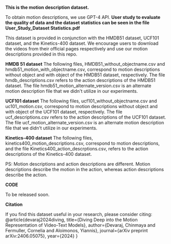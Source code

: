 **This is the motion description dataset.**

To obtain motion descriptions, we use GPT-4 API. **User study to evaluate the quality of data and the dataset statistics can be seen in the file User_Study_Dataset Statistics.pdf**


This dataset is provided in conjunction with the HMDB51 dataset, UCF101 dataset, and the Kinetics-400 dataset. We encourage users to download the videos from their official pages respectively and use our motion descriptions provided in this repo.


**HMDB 51 dataset**
The following files, HMDB51_without_objectname.csv and hmdb51_motion_with_objectname.csv, correspond to motion descriptions without object and with object of the HMDB51 dataset, respectively. 
The file hmdb_descriptions.csv refers to the action descriptions of the HMDB51 dataset. The file hmdb51_motion_alternate_version.csv is an alternate motion description file that we didn't utilize in our experiments.


**UCF101 dataset**
The following files, ucf101_without_objectname.csv and uc101_motion.csv, correspond to motion descriptions without object and with object of the UCF101 dataset, respectively. 
The file ucf_descriptions.csv refers to the action descriptions of the UCF101 dataset. The file ucf_motion_alternate_version.csv is an alternate motion description file that we didn't utilize in our experiments.


**Kinetics-400 dataset**
The following files, kinetics400_motion_descriptions.csv, correspond to motion descriptions,  and the file Kinetics400_action_descrptions.csv, refers to the action descriptions of the Kinetics-400 dataset. 

PS: Motion descriptions and action descriptions are different. Motion descriptions describe the motion in the action, whereas action descriptions describe the action. 


**CODE**

To be released soon. 

**Citation**

If you find this dataset useful in your research, please consider citing:
@article{devaraj2024diving,
  title={Diving Deep into the Motion Representation of Video-Text Models},
  author={Devaraj, Chinmaya and Fermuller, Cornelia and Aloimonos, Yiannis},
  journal={arXiv preprint arXiv:2406.05075},
  year={2024}
}





